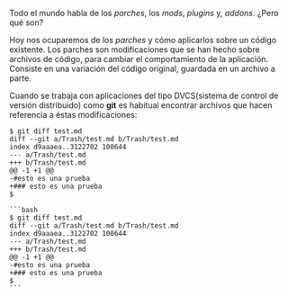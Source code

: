 Todo el mundo habla de los _parches_, los _mods_, _plugins_ y, _addons_. ¿Pero qué son?

Hoy nos ocuparemos de los _parches_ y cómo aplicarlos sobre un código existente. 
Los parches son modificaciones que se han hecho sobre archivos de código, para cambiar
el comportamiento de la aplicación. Consiste en una variación del código original, 
guardada en un archivo a parte.

Cuando se trabaja con aplicaciones del tipo DVCS(sistema de control de versión distribuido)
como __git__ es habitual encontrar archivos que hacen referencia a éstas modificaciones:

    $ git diff test.md
    diff --git a/Trash/test.md b/Trash/test.md
    index d9aaaea..3122702 100644
    --- a/Trash/test.md
    +++ b/Trash/test.md
    @@ -1 +1 @@
    -#esto es una prueba
    +### esto es una prueba
    $

    ```bash
    $ git diff test.md
    diff --git a/Trash/test.md b/Trash/test.md
    index d9aaaea..3122702 100644
    --- a/Trash/test.md
    +++ b/Trash/test.md
    @@ -1 +1 @@
    -#esto es una prueba
    +### esto es una prueba
    $
    ```
    
